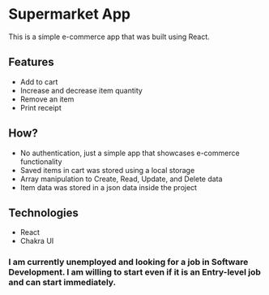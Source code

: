 # Supermarket App

This is a simple e-commerce app that was built using React.

## Features
- Add to cart
- Increase and decrease item quantity
- Remove an item
- Print receipt

## How?
- No authentication, just a simple app that showcases e-commerce functionality
- Saved items in cart was stored using a local storage
- Array manipulation to Create, Read, Update, and Delete data
- Item data was stored in a json data inside the project

## Technologies
- React
- Chakra UI

### I am currently unemployed and looking for a job in Software Development. I am willing to start even if it is an Entry-level job and can start immediately.
